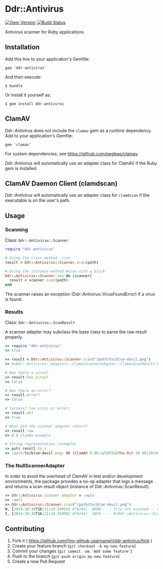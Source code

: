 # Ddr::Antivirus

[![Gem Version](https://badge.fury.io/rb/ddr-antivirus.svg)](http://badge.fury.io/rb/ddr-antivirus)
[![Build Status](https://travis-ci.org/duke-libraries/ddr-antivirus.svg?branch=master)](https://travis-ci.org/duke-libraries/ddr-antivirus)

Antivirus scanner for Ruby applications.

## Installation

Add this line to your application's Gemfile:

    gem 'ddr-antivirus'

And then execute:

    $ bundle

Or install it yourself as:

    $ gem install ddr-antivirus

## ClamAV

Ddr::Antivirus does *not* include the `clamav` gem as a runtime dependency.  Add to your application's Gemfile:

    gem 'clamav'

For system dependencies, see https://github.com/eagleas/clamav.

Ddr::Antivirus will automatically use an adapter class for ClamAV if the Ruby gem is installed.

## ClamAV Daemon Client (clamdscan)

Ddr::Antivirus will automatically use an adapter class for `clamdscan` if the executable is on the user's path.

## Usage

### Scanning ###

Class: `Ddr::Antivirus::Scanner`

```ruby
require "ddr-antivirus"

# Using the class method .scan
result = Ddr::Antivirus::Scanner.scan(path)

# Using the instance method #scan with a block
Ddr::Antivirus::Scanner.new do |scanner|
  result = scanner.scan(path)
end
```

The scanner raises an exception (Ddr::Antivirus::VirusFoundError) if a virus is found.

### Results

Class: `Ddr::Antivirus::ScanResult`

A scanner adapter may subclass the base class to parse the raw result properly.

```ruby
>> require "ddr-antivirus"
=> true

>> result = Ddr::Antivirus::Scanner.scan("/path/to/blue-devil.png")
=> #<Ddr::Antivirus::Adapters::ClamavScannerAdapter::ClamavScanResult:0x007f98fb169cc0 ...

# Was there a virus?
>> result.has_virus?
=> false

# Was there an error?
>> result.error?
=> false 

# Success? (no virus or error)
>> result.ok?
=> true

# What did the scanner adapter return?
>> result.raw
=> 0 # ClamAV example

# String representation (example)
>> puts result.to_s
=> /path/to/blue-devil.png: OK (ClamAV 0.98.3/19559/Thu Oct 30 06:39:46 2014)
```

### The NullScannerAdapter

In order to avoid the overhead of ClamAV in test and/or development environments, the package provides a no-op adapter that logs a message and returns a scan result object (instance of Ddr::Antivirus::ScanResult).

```ruby
>> Ddr::Antivirus.scanner_adapter = :null
=> :null
>> Ddr::Antivirus::Scanner.scan("/path/to/blue-devil.png")
W, [2014-10-30T16:21:24.349542 #76244]  WARN -- : File not scanned -- using :null scanner adapter.
I, [2014-10-30T16:21:24.350582 #76244]  INFO -- : #<Ddr::Antivirus::ScanResult:0x007ff6c98d0500 @raw="File not scanned -- using :null scanner adapter.", @file_path="/path/to/blue-devil.png", @scanned_at=2014-10-30 20:21:24 UTC, @version="ddr-antivirus 1.0.0.rc1">
```

## Contributing

1. Fork it ( https://github.com/[my-github-username]/ddr-antivirus/fork )
2. Create your feature branch (`git checkout -b my-new-feature`)
3. Commit your changes (`git commit -am 'Add some feature'`)
4. Push to the branch (`git push origin my-new-feature`)
5. Create a new Pull Request
